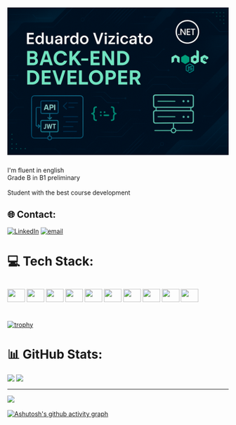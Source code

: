 # ![Eduardo Vizicato - Back-End Developer](./images/Banner.png)


I'm fluent in english<br>
Grade B in B1 preliminary<br><br>
Student with the best course development

## 🌐 Contact:
[![LinkedIn](https://img.shields.io/badge/LinkedIn-%230077B5.svg?logo=linkedin&logoColor=white)](https://linkedin.com/in/https://www.linkedin.com/in/eduardo-vizicato-3a050b244/) [![email](https://img.shields.io/badge/Email-D14836?logo=gmail&logoColor=white)](mailto:eduardovizicato@gmail.com) 

# 💻 Tech Stack:
<div style="display: inline_block"><br>
  <img height="30" width="40" src="https://cdn.jsdelivr.net/gh/devicons/devicon@latest/icons/angular/angular-original.svg">
  <img height="30" width="40" src="https://cdn.jsdelivr.net/gh/devicons/devicon@latest/icons/typescript/typescript-original.svg">
  <img height="30" width="40" src="https://cdn.jsdelivr.net/gh/devicons/devicon@latest/icons/javascript/javascript-original.svg" />
  <img height="30" width="40" src="https://cdn.jsdelivr.net/gh/devicons/devicon@latest/icons/csharp/csharp-original.svg" />
  <img height="30" width="40" src="https://cdn.jsdelivr.net/gh/devicons/devicon@latest/icons/html5/html5-original.svg" />
  <img height="30" width="40" src="https://cdn.jsdelivr.net/gh/devicons/devicon@latest/icons/css3/css3-original.svg" />
  <img height="30" width="40" src="https://cdn.jsdelivr.net/gh/devicons/devicon@latest/icons/sass/sass-original.svg" />
  <img height="30" width="40" src="https://cdn.jsdelivr.net/gh/devicons/devicon@latest/icons/nodejs/nodejs-original-wordmark.svg" />
  <img height="30" width="40" src="https://cdn.jsdelivr.net/gh/devicons/devicon@latest/icons/microsoftsqlserver/microsoftsqlserver-original-wordmark.svg" />
  <img height="30" width="40"  src="https://cdn.jsdelivr.net/gh/devicons/devicon@latest/icons/docker/docker-original.svg" />    
</div>


# 
[![trophy](https://github-profile-trophy.vercel.app/?username=EduardoVizicato&theme=radical)](https://github.com/ryo-ma/github-profile-trophy)

# 📊 GitHub Stats:
![](https://github-readme-stats.vercel.app/api?username=EduardoVizicato&theme=tokyonight&hide_border=true&include_all_commits=false&count_private=false)
![](https://github-readme-stats.vercel.app/api/top-langs/?username=EduardoVizicato&theme=tokyonight&hide_border=true&include_all_commits=false&count_private=false&layout=compact)

---
[![](https://visitcount.itsvg.in/api?id=EduardoVizicato&icon=0&color=0)](https://visitcount.itsvg.in)


[![Ashutosh's github activity graph](https://github-readme-activity-graph.vercel.app/graph?username=EduardoVizicato&theme=react-dark)](https://github.com/ashutosh00710/github-readme-activity-graph)
